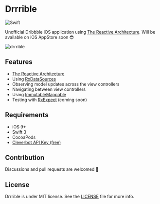 # Drrrible

![Swift](https://img.shields.io/badge/Swift-3.0-orange.svg)

Unofficial Dribbble iOS application using [The Reactive Architecture](https://github.com/devxoul/TheReactiveArchitecture). Will be available on iOS AppStore soon 😎

![drrrible](https://cloud.githubusercontent.com/assets/931655/24117104/3abac922-0dec-11e7-973b-4b80ab0cfb27.png)

## Features

* [The Reactive Architecture](https://github.com/devxoul/TheReactiveArchitecture)
* Using [RxDataSources](https://github.com/RxSwiftCommunity/RxDataSources)
* Observing model updates across the view controllers
* Navigating between view controllers
* Using [ImmutableMappable](https://github.com/Hearst-DD/ObjectMapper#immutablemappable-protocol-beta)
* Testing with [RxExpect](https://github.com/devxoul/RxExpect) (coming soon)

## Requirements

* iOS 9+
* Swift 3
* CocoaPods
* [Cleverbot API Key (free)](https://www.cleverbot.com/api/)

## Contribution

Discussions and pull requests are welcomed 💖

## License

Drrrible is under MIT license. See the [LICENSE](LICENSE) file for more info.
